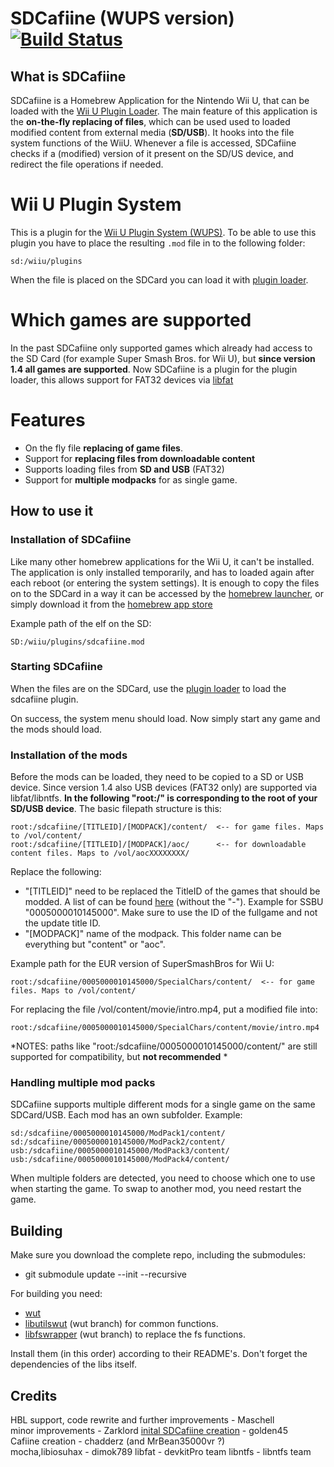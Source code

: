 ﻿# SDCafiine (WUPS version)  [![Build Status](https://api.travis-ci.org/Maschell/SDCafiine.svg?branch=wups)](https://travis-ci.org/Maschell/SDCafiine)

## What is SDCafiine
SDCafiine is a Homebrew Application for the Nintendo Wii U, that can be loaded with the [Wii U Plugin Loader](https://github.com/Maschell/WiiUPluginSystem). The main feature of this application is the **on-the-fly replacing of files**, which can be used used to loaded modified content from external media (**SD/USB**). It hooks into the file system functions of the WiiU. Whenever a file is accessed, SDCafiine checks if a (modified) version of it present on the SD/US device, and redirect the file operations if needed.

# Wii U Plugin System
This is a plugin for the [Wii U Plugin System (WUPS)](https://github.com/Maschell/WiiUPluginSystem/). To be able to use this plugin you have to place the resulting `.mod` file in to the following folder:

```
sd:/wiiu/plugins
```
When the file is placed on the SDCard you can load it with [plugin loader](https://github.com/Maschell/WiiUPluginSystem/).

# Which games are supported
In the past SDCafiine only supported games which already had access to the SD Card (for example Super Smash Bros. for Wii U), but **since version 1.4 all games are supported**.
Now SDCafiine is a plugin for the plugin loader, this allows support for FAT32 devices via [libfat](https://github.com/aliaspider/libfat)

# Features
- On the fly file **replacing of game files**.
- Support for **replacing files from downloadable content**
- Supports loading files from **SD and USB** (FAT32)
- Support for **multiple modpacks** for as single game.

## How to use it

### Installation of SDCafiine
Like many other homebrew applications for the Wii U, it can't be installed. The application is only installed temporarily, and has to loaded again after each reboot (or entering the system settings). It is enough to copy the files on to the SDCard in a way it can be accessed by the [homebrew launcher](https://github.com/dimok789/homebrew_launcher), or simply download it from the [homebrew app store](https://www.wiiubru.com/appstore/#/)

Example path of the elf on the SD:
```
SD:/wiiu/plugins/sdcafiine.mod
```

### Starting SDCafiine

When the files are on the SDCard, use the [plugin loader](https://github.com/Maschell/WiiUPluginSystem/) to load the sdcafiine plugin.

On success, the system menu should load. Now simply start any game and the mods should load.

### Installation of the mods
Before the mods can be loaded, they need to be copied to a SD or USB device. Since version 1.4 also USB devices (FAT32 only) are supported via libfat/libntfs.
**In the following "root:/" is corresponding to the root of your SD/USB device**. The basic filepath structure is this:

```
root:/sdcafiine/[TITLEID]/[MODPACK]/content/  <-- for game files. Maps to /vol/content/
root:/sdcafiine/[TITLEID]/[MODPACK]/aoc/      <-- for downloadable content files. Maps to /vol/aocXXXXXXXX/
```
Replace the following:
- "[TITLEID]" need to be replaced the TitleID of the games that should be modded. A list of can be found [here](http://wiiubrew.org/w/index.php?title=Title_database#00050000:_eShop_and_disc_titles) (without the "-"). Example for SSBU "0005000010145000". Make sure to use the ID of the fullgame and not the update title ID. 
- "[MODPACK]" name of the modpack. This folder name can be everything but "content" or "aoc".

Example path for the EUR version of SuperSmashBros for Wii U:
```
root:/sdcafiine/0005000010145000/SpecialChars/content/  <-- for game files. Maps to /vol/content/
```

For replacing the file /vol/content/movie/intro.mp4, put a modified file into:
```
root:/sdcafiine/0005000010145000/SpecialChars/content/movie/intro.mp4
```

*NOTES: paths like "root:/sdcafiine/0005000010145000/content/" are still supported for compatibility, but **not recommended** *
### Handling multiple mod packs
SDCafiine supports multiple different mods for a single game on the same SDCard/USB. Each mod has an own subfolder.
Example:
```
sd:/sdcafiine/0005000010145000/ModPack1/content/  
sd:/sdcafiine/0005000010145000/ModPack2/content/  
usb:/sdcafiine/0005000010145000/ModPack3/content/ 
usb:/sdcafiine/0005000010145000/ModPack4/content/ 
```
When multiple folders are detected, you need to choose which one to use when starting the game. To swap to another mod, you need restart the game.

## Building
Make sure you download the complete repo, including the submodules:  

- git submodule update --init --recursive

For building you need: 
- [wut](https://github.com/decaf-emu/wut)
- [libutilswut](https://github.com/Maschell/libutils/tree/wut) (wut branch) for common functions.
- [libfswrapper](https://github.com/Maschell/fs_wrapper/tree/wut) (wut branch) to replace the fs functions.

Install them (in this order) according to their README's. Don't forget the dependencies of the libs itself.

## Credits
HBL support, code rewrite and further improvements - Maschell  
minor improvements - Zarklord 
[inital SDCafiine creation](https://gbatemp.net/goto/post?id=5680630) - golden45  
Cafiine creation - chadderz (and MrBean35000vr ?)  
mocha,libiosuhax - dimok789
libfat - devkitPro team
libntfs - libntfs team
